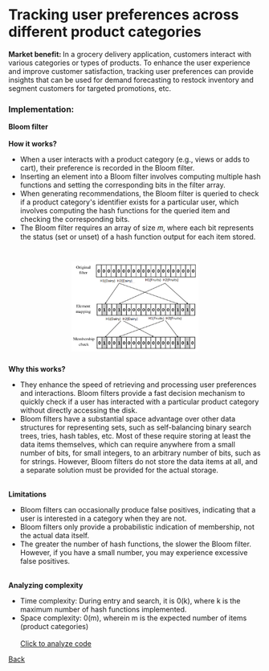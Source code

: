 # Tracking user preferences across different product categories
<b> Market benefit: </b>
In a grocery delivery application, customers interact with various categories or types of products. To enhance the user experience and improve customer satisfaction, tracking user preferences can provide insights that can be used for demand forecasting to restock inventory and segment customers for targeted promotions, etc. <br>

### Implementation: <br>
<b> Bloom filter </b><br><br>
<b> How it works? </b>
- When a user interacts with a product category (e.g., views or adds to cart), their preference is recorded in the Bloom filter.
- Inserting an element into a Bloom filter involves computing multiple hash functions and setting the corresponding bits in the filter array.
- When generating recommendations, the Bloom filter is queried to check if a product category's identifier exists for a particular user, which involves computing the hash functions for the queried item and checking the corresponding bits.
- The Bloom filter requires an array of size 𝑚, where each bit represents the status (set or unset) of a hash function output for each item stored.<br><br>

<p align="center">
  <img src="images/bloom.png" alt="Image 1" width="50%" style="display: inline-block; margin: 10px;">
</p>

<b> Why this works? </b>
- They enhance the speed of retrieving and processing user preferences and interactions. Bloom filters provide a fast decision mechanism to quickly check if a user has interacted with a particular product category without directly accessing the disk. 
- Bloom filters have a substantial space advantage over other data structures for representing sets, such as self-balancing binary search trees, tries, hash tables, etc. Most of these require storing at least the data items themselves, which can require anywhere from a small number of bits, for small integers, to an arbitrary number of bits, such as for strings. However, Bloom filters do not store the data items at all, and a separate solution must be provided for the actual storage. <br><br>

<b> Limitations</b>
- Bloom filters can occasionally produce false positives, indicating that a user is interested in a category when they are not.
- Bloom filters only provide a probabilistic indication of membership, not the actual data itself.
- The greater the number of hash functions, the slower the Bloom filter. However, if you have a small number, you may experience excessive false positives. <br><br>

<b> Analyzing complexity </b>
- Time complexity: During entry and search, it is 0(k), where k is the maximum number of hash functions implemented.
- Space complexity: 0(m), wherein m is the expected number of items (product categories) <br><br>
[Click to analyze code](https://www.sanfoundry.com/cpp-program-implement-bloom-filter/#google_vignette)
  



[Back](README.md#applying-dsa-to-achieve-key-functionalities)

